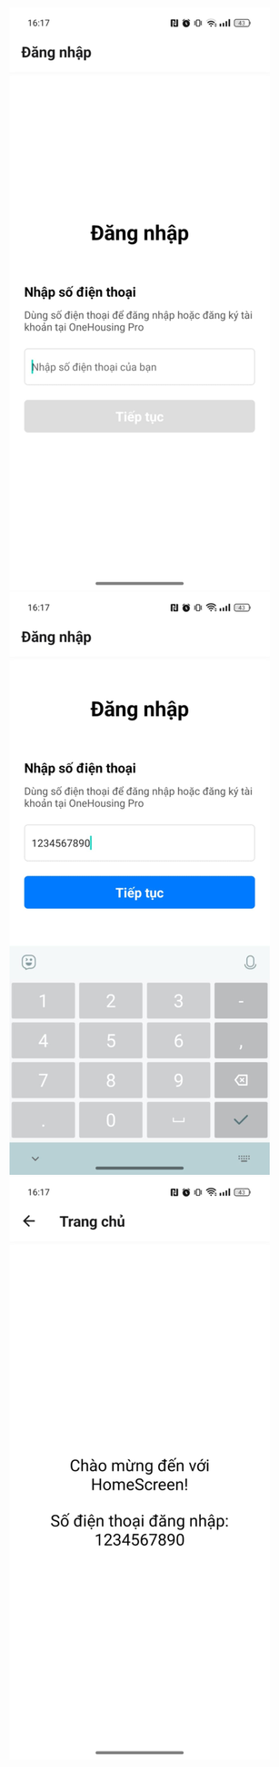 ![Kết quả bài tập](./0d1c22e6-8af9-43b1-a1ab-8ece67a1db16.jpg)
![Kết quả bài tập](./91b9704e-ccdb-495e-bab4-cd49d80a5c9b.jpg)
![Kết quả bài tập](./c2c397d8-ab15-4076-bb6f-812d384c40e7.jpg)